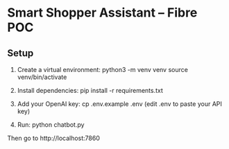 # Smart Shopper Assistant – Fibre POC

## Setup

1. Create a virtual environment:
    python3 -m venv venv
    source venv/bin/activate

2. Install dependencies:
    pip install -r requirements.txt

3. Add your OpenAI key:
    cp .env.example .env
    (edit .env to paste your API key)

4. Run:
    python chatbot.py

Then go to http://localhost:7860
